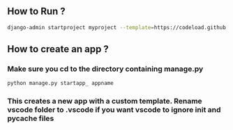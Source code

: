 ## How to Run ?

```bash
django-admin startproject myproject --template=https://codeload.github.com/abhishek-0x49310/django-project-templates/zip/refs/heads/project-template-minimal-with-admin
```

## How to create an app ?

### Make sure you cd to the directory containing manage.py

```bash
python manage.py startapp_ appname
```

### This creates a new app with a custom template. Rename vscode folder to .vscode if you want vscode to ignore __init__ and __pycache__ files

